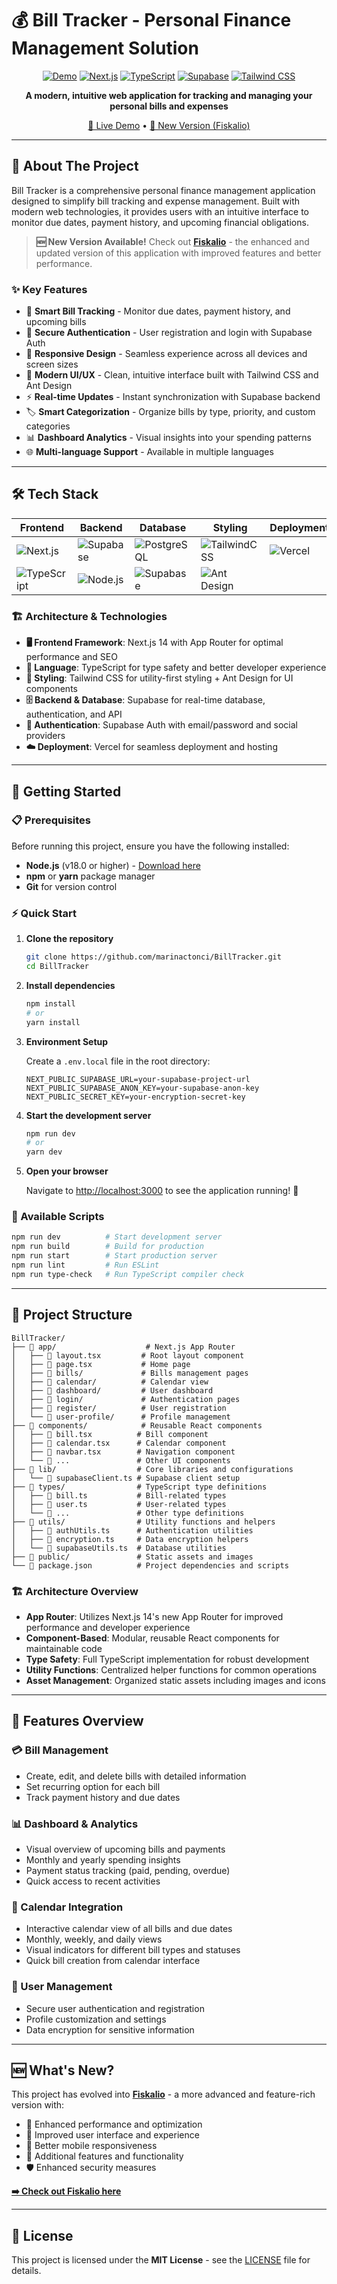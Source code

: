 # 💰 Bill Tracker - Personal Finance Management Solution

<div align="center">

[![Demo](https://img.shields.io/badge/Demo-Live-brightgreen)](https://rachuni.vercel.app/)
[![Next.js](https://img.shields.io/badge/Next.js-14-black?logo=next.js)](https://nextjs.org/)
[![TypeScript](https://img.shields.io/badge/TypeScript-5.0-blue?logo=typescript)](https://www.typescriptlang.org/)
[![Supabase](https://img.shields.io/badge/Supabase-Database-green?logo=supabase)](https://supabase.com/)
[![Tailwind CSS](https://img.shields.io/badge/Tailwind-CSS-38B2AC?logo=tailwind-css)](https://tailwindcss.com/)

**A modern, intuitive web application for tracking and managing your personal bills and expenses**

[🚀 Live Demo](https://rachuni.vercel.app/) • [📱 New Version (Fiskalio)](https://github.com/marinactonci/Fiskalio)

</div>

---

## 🎯 About The Project

Bill Tracker is a comprehensive personal finance management application designed to simplify bill tracking and expense management. Built with modern web technologies, it provides users with an intuitive interface to monitor due dates, payment history, and upcoming financial obligations.

> **🆕 New Version Available!**
> Check out [**Fiskalio**](https://github.com/marinactonci/Fiskalio) - the enhanced and updated version of this application with improved features and better performance.

### ✨ Key Features

- 📅 **Smart Bill Tracking** - Monitor due dates, payment history, and upcoming bills
- 🔐 **Secure Authentication** - User registration and login with Supabase Auth
- 📱 **Responsive Design** - Seamless experience across all devices and screen sizes
- 🎨 **Modern UI/UX** - Clean, intuitive interface built with Tailwind CSS and Ant Design
- ⚡ **Real-time Updates** - Instant synchronization with Supabase backend
- 🏷️ **Smart Categorization** - Organize bills by type, priority, and custom categories
- 📊 **Dashboard Analytics** - Visual insights into your spending patterns
- 🌐 **Multi-language Support** - Available in multiple languages

---

## 🛠️ Tech Stack

<div align="center">

| Frontend                                                                                                          | Backend                                                                                                     | Database                                                                                                          | Styling                                                                                                                | Deployment                                                                                            |
| ----------------------------------------------------------------------------------------------------------------- | ----------------------------------------------------------------------------------------------------------- | ----------------------------------------------------------------------------------------------------------------- | ---------------------------------------------------------------------------------------------------------------------- | ----------------------------------------------------------------------------------------------------- |
| ![Next.js](https://img.shields.io/badge/Next.js-000000?style=for-the-badge&logo=nextdotjs&logoColor=white)        | ![Supabase](https://img.shields.io/badge/Supabase-181818?style=for-the-badge&logo=supabase&logoColor=white) | ![PostgreSQL](https://img.shields.io/badge/PostgreSQL-316192?style=for-the-badge&logo=postgresql&logoColor=white) | ![TailwindCSS](https://img.shields.io/badge/Tailwind_CSS-38B2AC?style=for-the-badge&logo=tailwind-css&logoColor=white) | ![Vercel](https://img.shields.io/badge/Vercel-000000?style=for-the-badge&logo=vercel&logoColor=white) |
| ![TypeScript](https://img.shields.io/badge/TypeScript-007ACC?style=for-the-badge&logo=typescript&logoColor=white) | ![Node.js](https://img.shields.io/badge/Node.js-339933?style=for-the-badge&logo=nodedotjs&logoColor=white)  | ![Supabase](https://img.shields.io/badge/Supabase_Auth-181818?style=for-the-badge&logo=supabase&logoColor=white)  | ![Ant Design](https://img.shields.io/badge/Ant_Design-0170FE?style=for-the-badge&logo=antdesign&logoColor=white)       |                                                                                                       |

</div>

### 🏗️ Architecture & Technologies

- **🖥️ Frontend Framework**: Next.js 14 with App Router for optimal performance and SEO
- **📝 Language**: TypeScript for type safety and better developer experience
- **🎨 Styling**: Tailwind CSS for utility-first styling + Ant Design for UI components
- **🗄️ Backend & Database**: Supabase for real-time database, authentication, and API
- **🔐 Authentication**: Supabase Auth with email/password and social providers
- **☁️ Deployment**: Vercel for seamless deployment and hosting

---

## 🚀 Getting Started

### 📋 Prerequisites

Before running this project, ensure you have the following installed:

- **Node.js** (v18.0 or higher) - [Download here](https://nodejs.org/)
- **npm** or **yarn** package manager
- **Git** for version control

### ⚡ Quick Start

1. **Clone the repository**

   ```bash
   git clone https://github.com/marinactonci/BillTracker.git
   cd BillTracker
   ```

2. **Install dependencies**

   ```bash
   npm install
   # or
   yarn install
   ```

3. **Environment Setup**

   Create a `.env.local` file in the root directory:

   ```env
   NEXT_PUBLIC_SUPABASE_URL=your-supabase-project-url
   NEXT_PUBLIC_SUPABASE_ANON_KEY=your-supabase-anon-key
   NEXT_PUBLIC_SECRET_KEY=your-encryption-secret-key
   ```

4. **Start the development server**

   ```bash
   npm run dev
   # or
   yarn dev
   ```

5. **Open your browser**

   Navigate to [http://localhost:3000](http://localhost:3000) to see the application running! 🎉

### 🔧 Available Scripts

```bash
npm run dev          # Start development server
npm run build        # Build for production
npm run start        # Start production server
npm run lint         # Run ESLint
npm run type-check   # Run TypeScript compiler check
```

---

## 📁 Project Structure

```
BillTracker/
├── 📁 app/                    # Next.js App Router
│   ├── 📄 layout.tsx         # Root layout component
│   ├── 📄 page.tsx           # Home page
│   ├── 📁 bills/             # Bills management pages
│   ├── 📁 calendar/          # Calendar view
│   ├── 📁 dashboard/         # User dashboard
│   ├── 📁 login/             # Authentication pages
│   ├── 📁 register/          # User registration
│   └── 📁 user-profile/      # Profile management
├── 📁 components/            # Reusable React components
│   ├── 📄 bill.tsx          # Bill component
│   ├── 📄 calendar.tsx      # Calendar component
│   ├── 📄 navbar.tsx        # Navigation component
│   └── 📄 ...               # Other UI components
├── 📁 lib/                  # Core libraries and configurations
│   └── 📄 supabaseClient.ts # Supabase client setup
├── 📁 types/                # TypeScript type definitions
│   ├── 📄 bill.ts           # Bill-related types
│   ├── 📄 user.ts           # User-related types
│   └── 📄 ...               # Other type definitions
├── 📁 utils/                # Utility functions and helpers
│   ├── 📄 authUtils.ts      # Authentication utilities
│   ├── 📄 encryption.ts     # Data encryption helpers
│   └── 📄 supabaseUtils.ts  # Database utilities
├── 📁 public/               # Static assets and images
└── 📄 package.json          # Project dependencies and scripts
```

### 🏗️ Architecture Overview

- **App Router**: Utilizes Next.js 14's new App Router for improved performance and developer experience
- **Component-Based**: Modular, reusable React components for maintainable code
- **Type Safety**: Full TypeScript implementation for robust development
- **Utility Functions**: Centralized helper functions for common operations
- **Asset Management**: Organized static assets including images and icons

---

## 🌟 Features Overview

### 💳 Bill Management

- Create, edit, and delete bills with detailed information
- Set recurring option for each bill
- Track payment history and due dates

### 📊 Dashboard & Analytics

- Visual overview of upcoming bills and payments
- Monthly and yearly spending insights
- Payment status tracking (paid, pending, overdue)
- Quick access to recent activities

### 📅 Calendar Integration

- Interactive calendar view of all bills and due dates
- Monthly, weekly, and daily views
- Visual indicators for different bill types and statuses
- Quick bill creation from calendar interface

### 👤 User Management

- Secure user authentication and registration
- Profile customization and settings
- Data encryption for sensitive information

---

## 🆕 What's New?

This project has evolved into **[Fiskalio](https://github.com/marinactonci/Fiskalio)** - a more advanced and feature-rich version with:

- 🚀 Enhanced performance and optimization
- 🎨 Improved user interface and experience
- 📱 Better mobile responsiveness
- 🔧 Additional features and functionality
- 🛡️ Enhanced security measures

**[➡️ Check out Fiskalio here](https://github.com/marinactonci/Fiskalio)**

---

## 📄 License

This project is licensed under the **MIT License** - see the [LICENSE](LICENSE) file for details.
